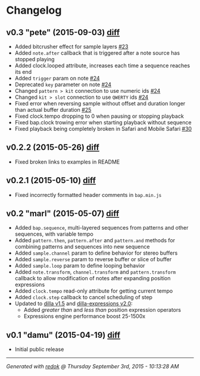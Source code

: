 # Changelog

## v0.3 "pete" (2015-09-03) [diff](https://github.com/adamrenklint/bap/compare/v0.2.2...v0.3.0)

- Added bitcrusher effect for sample layers [#23](https://github.com/adamrenklint/bap/issues/23)
- Added ```note.after``` callback that is triggered after a note source has stopped playing
- Added clock.looped attribute, increases each time a sequence reaches its end
- Added ```trigger``` param on note [#24](https://github.com/adamrenklint/bap/issues/24)
- Deprecated ```key``` parameter on note [#24](https://github.com/adamrenklint/bap/issues/24)
- Changed ```pattern > kit``` connection to use numeric ids [#24](https://github.com/adamrenklint/bap/issues/24)
- Changed ```kit > slot``` connection to use ```QWERTY``` ids [#24](https://github.com/adamrenklint/bap/issues/24)
- Fixed error when reversing sample without offset and duration longer than actual buffer duration [#25](https://github.com/adamrenklint/bap/issues/25)
- Fixed clock.tempo dropping to 0 when pausing or stopping playback
- Fixed bap.clock trowing error when starting playback without sequence
- Fixed playback being completely broken in Safari and Mobile Safari [#30](https://github.com/adamrenklint/bap/issues/30)

## v0.2.2 (2015-05-26) [diff](https://github.com/adamrenklint/bap/compare/v0.2.1...v0.2.2)

- Fixed broken links to examples in README

## v0.2.1 (2015-05-10) [diff](https://github.com/adamrenklint/bap/compare/v0.2.0...v0.2.1)

- Fixed incorrectly formatted header comments in ```bap.min.js```

## v0.2 "marl" (2015-05-07) [diff](https://github.com/adamrenklint/bap/compare/v0.1.0...v0.2.0)

- Added ```bap.sequence```, multi-layered sequences from patterns and other sequences, with variable tempo
- Added ```pattern.then```, ```pattern.after``` and ```pattern.and``` methods for combining patterns and sequences into new sequence
- Added ```sample.channel``` param to define behavior for stereo buffers
- Added ```sample.reverse``` param to reverse buffer or slice of buffer
- Added ```sample.loop``` param to define looping behavior
- Added ```note.transform```, ```channel.transform``` and ```pattern.transform``` callback to allow modification of notes after expanding position expressions
- Added ```clock.tempo``` read-only attribute for getting current tempo
- Added ```clock.step``` callback to cancel scheduling of step
- Updated to [dilla v1.5](https://www.npmjs.com/package/dilla) and [dilla-expressions v2.0](https://www.npmjs.com/package/dilla-expressions):
  - Added *greater than* and *less than* position expression operators
  - Expressions engine performance boost 25-1500x

## v0.1 "damu" (2015-04-19) [diff](https://github.com/adamrenklint/bap/compare/a31c03fd0e95c7cace5615c37db5eebdec877f95...v0.1.0)

- Initial public release

---
*Generated with [redok](https://github.com/adamrenklint/redok) @ Thursday September 3rd, 2015 - 10:13:28 AM*